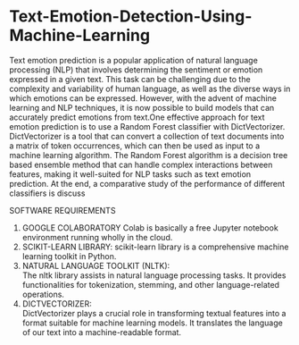 # Text-Emotion-Detection-Using-Machine-Learning
Text emotion prediction is a popular application of natural language processing 
(NLP) that involves determining the sentiment or emotion expressed in a given 
text. This task can be challenging due to the complexity and variability of human 
language, as well as the diverse ways in which emotions can be expressed. 
However, with the advent of machine learning and NLP techniques, it is now 
possible to build models that can accurately predict emotions from text.One 
effective approach for text emotion prediction is to use a Random Forest classifier 
with DictVectorizer. DictVectorizer is a tool that can convert a collection of text 
documents into a matrix of token occurrences, which can then be used as input to 
a machine learning algorithm. The Random Forest algorithm is a decision tree 
based ensemble method that can handle complex interactions between features, 
making it well-suited for NLP tasks such as text emotion prediction. 
At the end, a comparative study of the performance of different classifiers is 
discuss 



SOFTWARE REQUIREMENTS 
1. GOOGLE COLABORATORY 
Colab is basically a free Jupyter notebook environment running wholly in the 
cloud. 
2. SCIKIT-LEARN LIBRARY: 
scikit-learn library is a comprehensive machine learning toolkit in Python. 
3.   NATURAL LANGUAGE TOOLKIT (NLTK):  
The nltk library assists in natural language processing tasks. It provides 
functionalities for tokenization, stemming, and other language-related operations. 
4.   DICTVECTORIZER:  
DictVectorizer plays a crucial role in transforming textual features into a format 
suitable for machine learning models. It translates the language of our text into a 
machine-readable format.
